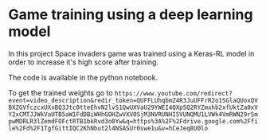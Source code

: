 # Game training using a deep learning model
In this project Space invaders game was trained using a Keras-RL model in order to increase it's high score after training.

The code is available in the python notebook.

To get the trained weights go to `https://www.youtube.com/redirect?event=video_description&redir_token=QUFFLUhqbmZ4R3JuUFFrR2o1SGlaQUoxQVBXZGVfczcxUXxBQ3Jtc0tteEhvN2lvS1QwUXVaU29YWEI4QXp5Q2RYZmxhb2xfUktZa0xVY2xCMTJJWkVaUTB5aW1FdDBiWHhGOHZwVXV0SjM3NVRUNHI5VUNQMU1LVWk4VmRWN29rSmpwMDRLR3lZemdFOFctRTB1bkRvd3o0Yw&q=https%3A%2F%2Fdrive.google.com%2Ffile%2Fd%2F1TgfGittIQC2KhNbut2l4NSASUr0swe1u&v=hCeJeq8U0lo`